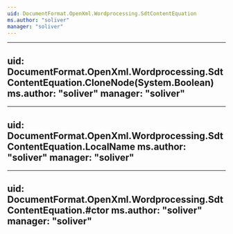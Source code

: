 ```yaml
---
uid: DocumentFormat.OpenXml.Wordprocessing.SdtContentEquation
ms.author: "soliver"
manager: "soliver"
---
```


---
uid: DocumentFormat.OpenXml.Wordprocessing.SdtContentEquation.CloneNode(System.Boolean)
ms.author: "soliver"
manager: "soliver"
---

---
uid: DocumentFormat.OpenXml.Wordprocessing.SdtContentEquation.LocalName
ms.author: "soliver"
manager: "soliver"
---

---
uid: DocumentFormat.OpenXml.Wordprocessing.SdtContentEquation.#ctor
ms.author: "soliver"
manager: "soliver"
---
